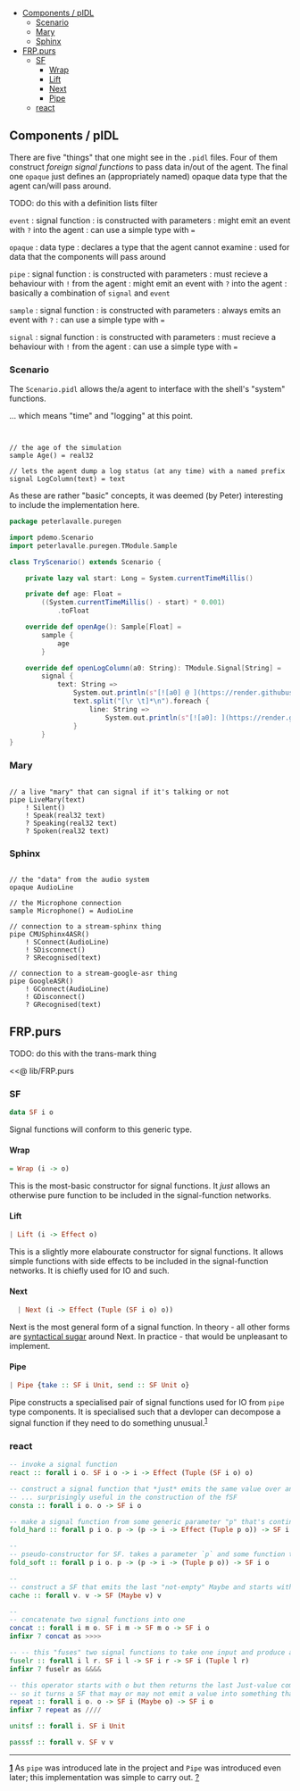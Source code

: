 
- [Components / pIDL](#components--pidl)
	- [Scenario](#scenario)
	- [Mary](#mary)
	- [Sphinx](#sphinx)
- [FRP.purs](#frppurs)
	- [SF](#sf)
		- [Wrap](#wrap)
		- [Lift](#lift)
		- [Next](#next)
		- [Pipe](#pipe)
	- [react](#react)

## Components / pIDL

There are five "things" that one might see in the `.pidl` files.
Four of them construct *foreign signal functions* to pass data in/out of the agent.
The final one `opaque` just defines an (appropriately named) opaque data type that the agent can/will pass around.


TODO: do this with a definition lists filter

`event`
: signal function
: is constructed with parameters
: might emit an event with `?` into the agent
: can use a simple type with `=`

`opaque`
: data type
: declares a type that the agent cannot examine
: used for data that the components will pass around


`pipe`
: signal function
: is constructed with parameters
: must recieve a behaviour with `!` from the agent
: might emit an event with `?` into the agent
: basically a combination of `signal` and `event`

`sample`
: signal function
: is constructed with parameters
: always emits an event with `?`
: can use a simple type with `=`

`signal`
: signal function
: is constructed with parameters
: must recieve a behaviour with `!` from the agent
: can use a simple type with `=`

### Scenario

The `Scenario.pidl` allows the/a agent to interface with the shell's "system" functions.

... which means "time" and "logging" at this point.

```


// the age of the simulation
sample Age() = real32

// lets the agent dump a log status (at any time) with a named prefix
signal LogColumn(text) = text
```

As these are rather "basic" concepts, it was deemed (by Peter) interesting to include the implementation here.

```scala
package peterlavalle.puregen

import pdemo.Scenario
import peterlavalle.puregen.TModule.Sample

class TryScenario() extends Scenario {

	private lazy val start: Long = System.currentTimeMillis()

	private def age: Float =
		((System.currentTimeMillis() - start) * 0.001)
			.toFloat

	override def openAge(): Sample[Float] =
		sample {
			age
		}

	override def openLogColumn(a0: String): TModule.Signal[String] =
		signal {
			text: String =>
				System.out.println(s"[![a0] @ ](https://render.githubusercontent.com/render/math?math=a0]%20@%20)age")
				text.split("[\r \t]*\n").foreach {
					line: String =>
						System.out.println(s"[![a0]: ](https://render.githubusercontent.com/render/math?math=a0]:%20)line")
				}
		}
}
```

### Mary

```

// a live "mary" that can signal if it's talking or not
pipe LiveMary(text)
	! Silent()
	! Speak(real32 text)
	? Speaking(real32 text)
	? Spoken(real32 text)
```

### Sphinx

```

// the "data" from the audio system
opaque AudioLine

// the Microphone connection
sample Microphone() = AudioLine

// connection to a stream-sphinx thing
pipe CMUSphinx4ASR()
	! SConnect(AudioLine)
	! SDisconnect()
	? SRecognised(text)

// connection to a stream-google-asr thing
pipe GoogleASR()
	! GConnect(AudioLine)
	! GDisconnect()
	? GRecognised(text)
```


## FRP.purs


TODO: do this with the trans-mark thing


<<@ lib/FRP.purs


### SF

```purescript
data SF i o
```

Signal functions will conform to this generic type.

#### Wrap

```purescript
= Wrap (i -> o)
```

This is the most-basic constructor for signal functions.
It *just* allows an otherwise pure function to be included in the signal-function networks.

#### Lift

```purescript
| Lift (i -> Effect o)
```

This is a slightly more elabourate constructor for signal functions.
It allows simple functions with side effects to be included in the signal-function networks.
It is chiefly used for IO and such.

#### Next

```purescript
  | Next (i -> Effect (Tuple (SF i o) o))
```

Next is the most general form of a signal function.
In theory - all other forms are [syntactical sugar](https://en.wikipedia.org/wiki/Syntactic_sugar) around Next.
In practice - that would be unpleasant to implement.

#### Pipe

```purescript
| Pipe {take :: SF i Unit, send :: SF Unit o}
```

Pipe constructs a specialised pair of signal functions used for IO from `pipe` type components.
It is specialised such that a devloper can decompose a signal function if they need to do something unusual.<sup id='f_link1'>[1](#f_note1)</sup>

### react

```purescript
-- invoke a signal function
react :: forall i o. SF i o -> i -> Effect (Tuple (SF i o) o)
```

```purescript
-- construct a signal function that *just* emits the same value over and over again
-- ... surprisingly useful in the construction of the fSF
consta :: forall i o. o -> SF i o
```

```purescript
-- make a signal function from some generic parameter "p" that's continually replaced
fold_hard :: forall p i o. p -> (p -> i -> Effect (Tuple p o)) -> SF i o
```

```purescript
--
-- pseudo-constructor for SF. takes a parameter `p` and some function to compute the next p and output
fold_soft :: forall p i o. p -> (p -> i -> (Tuple p o)) -> SF i o
```

```purescript
--
-- construct a SF that emits the last "not-empty" Maybe and starts with the passed value
cache :: forall v. v -> SF (Maybe v) v
```

```purescript
--
-- concatenate two signal functions into one
concat :: forall i m o. SF i m -> SF m o -> SF i o
infixr 7 concat as >>>>
```

```purescript
-- -- this "fuses" two signal functions to take one input and produce a paired output
fuselr :: forall i l r. SF i l -> SF i r -> SF i (Tuple l r)
infixr 7 fuselr as &&&&
```

```purescript
-- this operator starts with o but then returns the last Just-value coming out of the SF
-- so it turns a SF that may or may not emit a value into something that always emits the value
repeat :: forall i o. o -> SF i (Maybe o) -> SF i o
infixr 7 repeat as ////
```

```purescript
unitsf :: forall i. SF i Unit
```

```purescript
passsf :: forall v. SF v v
```

----

<b id='f_note1'>[1](#f_link1)</b>
As `pipe` was introduced late in the project and `Pipe` was introduced even later; this implementation was simple to carry out.
[?](#f_link1)

